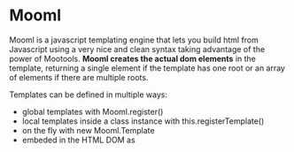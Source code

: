 ﻿Mooml
===========

Mooml is a javascript templating engine that lets you build html from Javascript using a very nice and clean syntax taking advantage of the power of Mootools.
**Mooml creates the actual dom elements** in the template, returning a single element if the template has one root or an array of elements if there are multiple roots.

Templates can be defined in multiple ways:

* global templates with Mooml.register()
* local templates inside a class instance with this.registerTemplate()
* on the fly with new Mooml.Template
* embeded in the HTML DOM as <script type="text/mooml">

![Screenshot](http://github.com/eneko/mooml/raw/master/screenshot.jpg)

How to use
----------

Creating Mooml templates is very easy:

	Mooml.register('mytemplate', function() {
		div({id: 'mydivid'},
			h2('Title'),
			p('Lorem Ipsum'),
			p(a({ href: 'http://example.com' }, 'click here'))
		);
	});

On the fly:

	var template = new Mooml.Template('mytemplate', function() {
		div({id: 'mydivid'},
			h2('Title'),
			p('Lorem Ipsum'),
			p(a({ href: 'http://example.com' }, 'click here'))
		);
	});

In the DOM:

	<script type="text/mooml" name="mytemplate">
		div({id: 'mydivid'},
			h2('Title'),
			p('Lorem Ipsum'),
			p(a({ href: 'http://example.com' }, 'click here'))
		);
	</script>

All of the above templates will generate the following HTML structure, creating the dom elements for you. The first and third methods will register the template globally while the second one wont:

	<div id="mydivid">
		<h2>Title</h2>
		<p>Lorem Ipsum</p>
		<p><a href="http://example.com">click here</a></p>
	</div>

To render the template and generate the dom elements:

	var el = Mooml.render('mytemplate');
	var el = template.render();

Passing variables to a template can be done easily too:

	Mooml.register('mytemplate', function(params) {
		div({id: params.myDivId}
			// more code here
		);
	});
	var el = Mooml.render('mytemplate', { myDivId: 'newid' });

DOM defined templates have the default parameters data & index, so it's equivalent to:

	Mooml.register('mytemplate', function(data, index) {
		// template code
	});


Rendering template arrays
-----------------

Mooml allows rendering template arrays. This is, if we pass an array of data to the render function, it will render the template N times.
This is very useful when rendering list elements, table rows, or any other repetitive html layout:

	var elements = Mooml.render('mytemplate', [
		{ myDivId: 'div1' },
		{ myDivId: 'div2' },
		{ myDivId: 'div3' }
	]);

Will generate:

	<div id="div1"></div>
	<div id="div2"></div>
	<div id="div3"></div>


Evaluating templates on the fly
-----------------

Evaluating templates on the fly can be done by creating a template with the Mooml.Template constructor, although the evaluate step is redundant since the template it self contains a render function:

	var template = new Mooml.Template('mytemplate', function() {
		div('Template on the fly');
	});
	// Both of these calls return the same result:
	Mooml.evaluate(template); // returns <div>Template on the fly</div>
	template.render(); // returns <div>Template on the fly</div>


Globalizing Mooml
-----------------

Since version 1.1, if you wish to globalize Mooml you need to download and include mooml-globalize.js in your project, after including mooml.js.
This will make all Mooml engine template tag functions available at the window scope.

With mooml-globalize.js we can do this:

	var mydiv = div(options); // Same options as Mootools new Element()

Mooml globalized functions can also have nested elements, which makes very easy to create dom elements:

	var mydiv = div(options, 
		p('First paragraph'),
		p('Second paragraph'),
		div('Nested div:',
			span('div content')
		),
		Mooml.render('nested_template'),
		'Some <b>inline</b> <em>html</em> too'
	);

Please be aware that using Mooml globalized feature will pollute the window object scope, overriding any methods with the same name and/or possibly conflicting with other javascript libraries.


Do not want to globalize? Still can run Mooml inline
-----------------

Mooml can be used directly inline to create dom elements:

	var mydiv = Mooml.engine.tags.div({id:'mydiv'}, 'Inline div');

Better yet, you can build elements with children like this:

	var el;
	with (Mooml.engine.tags) {
		el = div({id:'mydiv',
			p('one paragraph'),
			p('another paragraph'),
			input({name:'email', type:'text', defaultValue:'test@example.com'})
		);
	}


Differences between Mooml and Jaml
-----------------

Mooml is based in Jaml, but it has some differences:

* Mooml code takes advantage of Mootools using classes, elements, etc
* Mooml does not return text as Jaml. Instead, it creates the dom elements in the template
* Mooml alows passing css in json format and events, like Mootools Element.set function does

